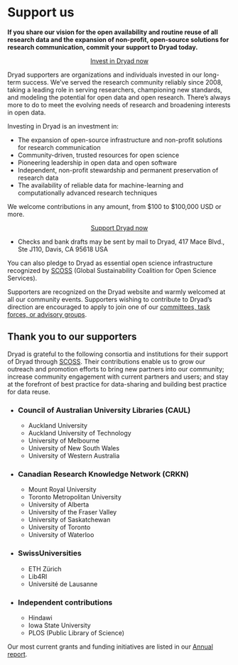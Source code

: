 # Support us

**If you share our vision for the open availability and routine reuse of all research data and the expansion of non-profit, open-source solutions for research communication, commit your support to Dryad today.**

<p style="text-align: center;"><a class="o-link__buttonlink" href="https://buy.stripe.com/fZu3cw0uWfUg2lQ4S2gUM02">Invest in Dryad now</a></p>

Dryad supporters are organizations and individuals invested in our long-term success. We’ve served the research community reliably since 2008, taking a leading role in serving researchers, championing new standards, and modeling the potential for open data and open research. There’s always more to do to meet the evolving needs of research and broadening interests in open data.

Investing in Dryad is an investment in:

* The expansion of open-source infrastructure and non-profit solutions for research communication
* Community-driven, trusted resources for open science
* Pioneering leadership in open data and open software
* Independent, non-profit stewardship and permanent preservation of research data
* The availability of reliable data for machine-learning and computationally advanced research techniques 

We welcome contributions in any amount, from $100 to $100,000 USD or more.

<p style="text-align: center;"><a class="o-link__buttonlink" href="https://buy.stripe.com/fZu3cw0uWfUg2lQ4S2gUM02">Support Dryad now</a></p>

* Checks and bank drafts may be sent by mail to Dryad, 417 Mace Blvd., Ste J110, Davis, CA 95618 USA

You can also pledge to Dryad as essential open science infrastructure recognized by [SCOSS](https://scoss.org/what-is-scoss/scossfamily/) (Global Sustainability Coalition for Open Science Services). 

Supporters are recognized on the Dryad website and warmly welcomed at all our community events. Supporters wishing to contribute to Dryad’s direction are encouraged to apply to join one of our [committees, task forces, or advisory groups](/about#our-advisors). 


## Thank you to our supporters

Dryad is grateful to the following consortia and institutions for their support of Dryad through <a href="https://scoss.org/">SCOSS</a>. Their contributions enable us to grow our outreach and promotion efforts to bring new partners into our community; increase community engagement with current partners and users; and stay at the forefront of best practice for data-sharing and building best practice for data reuse. 

<ul class="member-list">
  <li><h3>Council of Australian University Libraries (CAUL)</h3><ul>
    <li>Auckland University</li>
    <li>Auckland University of Technology</li>
    <li>University of Melbourne</li>
    <li>University of New South Wales</li>
    <li>University of Western Australia</li></ul>
  </li>
  <li><h3>Canadian Research Knowledge Network (CRKN)</h3><ul>
    <li>Mount Royal University</li>
    <li>Toronto Metropolitan University</li>
    <li>University of Alberta</li>
    <li>University of the Fraser Valley</li>
    <li>University of Saskatchewan</li>
    <li>University of Toronto</li>
    <li>University of Waterloo</li></ul></li>
  <li><h3>SwissUniversities</h3><ul>
    <li>ETH Zürich</li>
    <li>Lib4RI</li>
    <li>Université de Lausanne</li></ul></li>
  <li><h3>Independent contributions</h3><ul>
    <li>Hindawi</li>
    <li>Iowa State University</li>
    <li>PLOS (Public Library of Science)</li></ul></li>
</ul>

Our most current grants and funding initiatives are listed in our [Annual report](https://github.com/datadryad/governance/tree/main/annual-reports).
